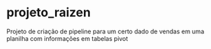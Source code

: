 # projeto_raizen
Projeto de criação de pipeline para um certo dado de vendas em uma planilha com informações em tabelas pivot
